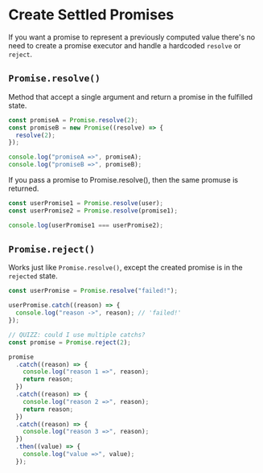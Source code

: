# Create Settled Promises

If you want a promise to represent a previously computed value there's no need to create a promise executor and handle a hardcoded `resolve` or `reject`.

## `Promise.resolve()`

Method that accept a single argument and return a promise in the fulfilled state.

```javascript
const promiseA = Promise.resolve(2);
const promiseB = new Promise((resolve) => {
  resolve(2);
});

console.log("promiseA =>", promiseA);
console.log("promiseB =>", promiseB);
```

If you pass a promise to Promise.resolve(), then the same promuse is returned.

```javascript
const userPromise1 = Promise.resolve(user);
const userPromise2 = Promise.resolve(promise1);

console.log(userPromise1 === userPromise2);
```

## `Promise.reject()`

Works just like `Promise.resolve()`, except the created promise is in the `rejected` state.

```javascript
const userPromise = Promise.resolve("failed!");

userPromise.catch((reason) => {
  console.log("reason ->", reason); // 'failed!'
});
```

```javascript
// QUIZZ: could I use multiple catchs?
const promise = Promise.reject(2);

promise
  .catch((reason) => {
    console.log("reason 1 =>", reason);
    return reason;
  })
  .catch((reason) => {
    console.log("reason 2 =>", reason);
    return reason;
  })
  .catch((reason) => {
    console.log("reason 3 =>", reason);
  })
  .then((value) => {
    console.log("value =>", value);
  });
```
